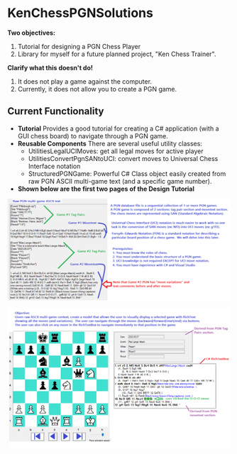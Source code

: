 # KenChessPGNSolutions
**Two objectives:**
1. Tutorial for designing a PGN Chess Player
2. Library for myself for a future planned project, "Ken Chess Trainer".

**Clarify what this doesn't do!**
1. It does not play a game against the computer.
2. Currently, it does not allow you to create a PGN game.
## Current  Functionality
- **Tutorial** Provides a good tutorial for creating a C# application (with a GUI chess board) to navigate through a PGN game.
- **Reusable Components** There are several useful utility classes:
    - UtilitiesLegalUCIMoves: get all legal moves for active player
    - UtilitiesConvertPgnSANtoUCI: convert moves to Universal Chess Interface notation
    - StructuredPGNGame: Powerful C# Class object easily created from raw PGN ASCII multi-game text (and a specific game number).
- **Shown below are the first two pages of the Design Tutorial**

![My Image](KenChessPGNPlayer/Images/Tutorial/DesignTutorial01Prerequisites.png)

![My Image](KenChessPGNPlayer/Images/Tutorial/DesignTutorial02Objective.png)


